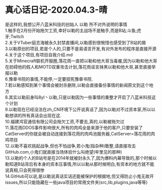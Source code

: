# 真心话日记-2020.04.3-晴
是这样的,我想公开八蓝米科技的创始人 以勒 所不对外说明的事情<br>
1.触手在2月份开始拖欠工资,幸好以勒的主战场不是触手,而是B站;斗鱼;虎牙;Twitch<br>
2.关于VTuber庭志海被永久封禁直播间,以勒感到很惋惜也感受到了B站的屑<br>
3.以勒原创的项目,若是个人的,只要不是易语言开发,有对外发布的程序是直接开源<br>
4.关于这个项目,有项目自我介绍.md<br>
5.关于Minecraft联机开服圈,落花雨一直把以勒和他大哥当毒瘤,因为以勒和他大哥在妨碍他的假人和MOTD双重攻击计划,落花雨谣言抹黑以勒和他大哥,甚至直接举报以勒<br>
6.豫章书院的事情,不能停,一定要捏死豫章书院.<br>
7.若以勒感知到某个事情会被封杀删除,以勒会直接备份事情的新闻原文到这个地方<br>
8.其实以勒前身叫8yl丶以勒,只是以勒因为一些事情的重整才开启了八蓝米科技这个计划<br>
9.以勒现在已经没法在zh_CN环境下公开说真话了,因为以勒对不过资本家,所以以勒想讲的所有真话会出现在这.<br>
10.福建鸿官通信有限公司会拖欠工资,不要去,真的,以勒被拖欠过<br>
11.落花雨DDOS事件影响很大,所有的肉鸡全是来源于他的客户,只要安装了CatServer的你就会被自动连接到落花雨的肉鸡池服务器,CatServer=落花雨的肉鸡项目<br>
12.以勒不喜欢挑起战争,但也不怕战争,若小鬼(指杂种)敢整,请直接攻击GitHub.com,小鬼们就直接当场体验什么叫绝望(牢里见的那种)<br>
13.以勒的个人的B站号是在2014年就被封永久了,因为爆料内幕导致的,那个时候以勒知道B站背后有本身的资本压事情,所以以勒从那时候明白,有资本的地方就不能说真相,只会死得很惨<br>
14.GitHub可以说,是以勒说真话实话还能被保护的根据地,但又得防止小鬼无故开issues,所以只能隐藏在一些java项目的常用文件夹(src,lib,plugins,java等等)
